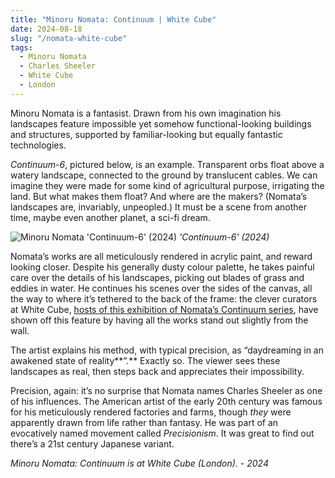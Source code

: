 ```yaml
---
title: "Minoru Nomata: Continuum | White Cube"
date: 2024-08-18
slug: "/nomata-white-cube"
tags:
  - Minoru Nomata
  - Charles Sheeler
  - White Cube
  - London
---
```


Minoru Nomata is a fantasist. Drawn from his own imagination his landscapes feature impossible yet somehow functional-looking buildings and structures, supported by familiar-looking but equally fantastic technologies.

_Continuum-6_, pictured below, is an example. Transparent orbs float above a watery landscape, connected to the ground by translucent cables. We can imagine they were made for some kind of agricultural purpose, irrigating the land. But what makes them float? And where are the makers? (Nomata’s landscapes are, invariably, unpeopled.) It must be a scene from another time, maybe even another planet, a sci-fi dream.

![Minoru Nomata 'Continuum-6' (2024)](/nomata-white-cube-1.jpeg)
_'Continuum-6' (2024)_

Nomata’s works are all meticulously rendered in acrylic paint, and reward looking closer. Despite his generally dusty colour palette, he takes painful care over the details of his landscapes, picking out blades of grass and eddies in water. He continues his scenes over the sides of the canvas, all the way to where it’s tethered to the back of the frame: the clever curators at White Cube, [hosts of this exhibition of Nomata’s Continuum series](https://www.whitecube.com/gallery-exhibitions/minoru-nomata-masons-yard-2024), have shown off this feature by having all the works stand out slightly from the wall.

The artist explains his method, with typical precision, as “daydreaming in an awakened state of reality**”.** Exactly so. The viewer sees these landscapes as real, then steps back and appreciates their impossibility.

Precision, again: it’s no surprise that Nomata names Charles Sheeler as one of his influences. The American artist of the early 20th century was famous for his meticulously rendered factories and farms, though _they_ were apparently drawn from life rather than fantasy. He was part of an evocatively named movement called _Precisionism_. It was great to find out there’s a 21st century Japanese variant.

_Minoru Nomata: Continuum is at White Cube (London). - 2024_
